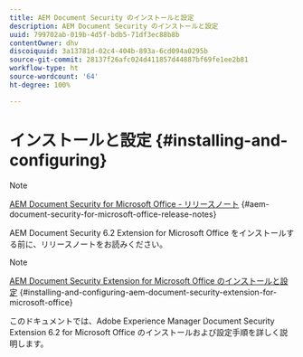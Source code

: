 ```yaml
---
title: AEM Document Security のインストールと設定
description: AEM Document Security のインストールと設定
uuid: 799702ab-019b-4d5f-bdb5-71df3ec88b8b
contentOwner: dhv
discoiquuid: 3a13781d-02c4-404b-893a-6cd094a0295b
source-git-commit: 28137f26afc024d411857d44887bf69fe1ee2b81
workflow-type: ht
source-wordcount: '64'
ht-degree: 100%

---
```



# インストールと設定 {#installing-and-configuring}

>[!NOTE]
>
>[AEM Document Security for Microsoft Office - リリースノート](../document-security-extension-release-notes.md) {#aem-document-security-for-microsoft-office-release-notes}
>
>AEM Document Security 6.2 Extension for Microsoft Office をインストールする前に、リリースノートをお読みください。

>[!NOTE]
>
>[AEM Document Security Extension for Microsoft Office のインストールと設定](../installing-configuring-aemdsext.md) {#installing-and-configuring-aem-document-security-extension-for-microsoft-office}
>
>このドキュメントでは、Adobe Experience Manager Document Security Extension 6.2 for Microsoft Office のインストールおよび設定手順を詳しく説明します。


